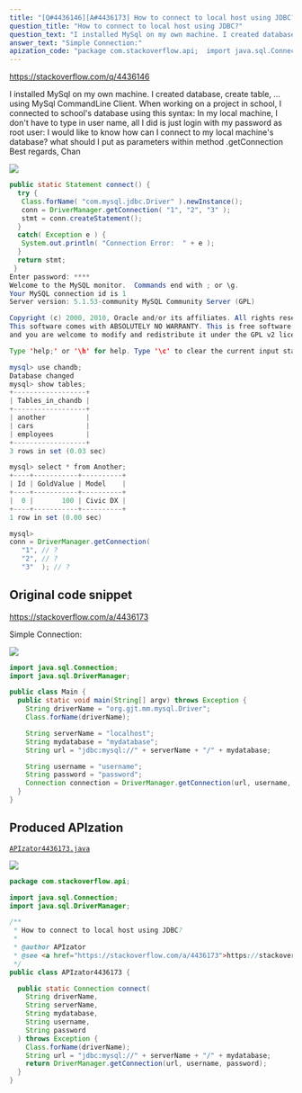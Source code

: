 ```yaml
---
title: "[Q#4436146][A#4436173] How to connect to local host using JDBC?"
question_title: "How to connect to local host using JDBC?"
question_text: "I installed MySql on my own machine. I created database, create table, ... using MySql CommandLine Client. When working on a project in school, I connected to school's database using this syntax: In my local machine, I don't have to type in user name, all I did is just login with my password as root user: I would like to know how can I connect to my local machine's database? what should I put as parameters within method .getConnection Best regards, Chan"
answer_text: "Simple Connection:"
apization_code: "package com.stackoverflow.api;  import java.sql.Connection; import java.sql.DriverManager;  /**  * How to connect to local host using JDBC?  *  * @author APIzator  * @see <a href=\"https://stackoverflow.com/a/4436173\">https://stackoverflow.com/a/4436173</a>  */ public class APIzator4436173 {    public static Connection connect(     String driverName,     String serverName,     String mydatabase,     String username,     String password   ) throws Exception {     Class.forName(driverName);     String url = \"jdbc:mysql://\" + serverName + \"/\" + mydatabase;     return DriverManager.getConnection(url, username, password);   } }"
---
```


https://stackoverflow.com/q/4436146

I installed MySql on my own machine. I created database, create table, ... using MySql CommandLine Client. When working on a project in school, I connected to school&#x27;s database using this syntax:
In my local machine, I don&#x27;t have to type in user name, all I did is just login with my password as root user:
I would like to know how can I connect to my local machine&#x27;s database? what should I put as parameters within method .getConnection
Best regards,
Chan


<div class="code-logo"><img src="/stackoverflow.png" /></div>

```java
public static Statement connect() {
  try {
   Class.forName( "com.mysql.jdbc.Driver" ).newInstance();
   conn = DriverManager.getConnection( "1", "2", "3" );
   stmt = conn.createStatement();
  }
  catch( Exception e ) {
   System.out.println( "Connection Error:  " + e );
  }
  return stmt;
 }
Enter password: ****
Welcome to the MySQL monitor.  Commands end with ; or \g.
Your MySQL connection id is 1
Server version: 5.1.53-community MySQL Community Server (GPL)

Copyright (c) 2000, 2010, Oracle and/or its affiliates. All rights reserved.
This software comes with ABSOLUTELY NO WARRANTY. This is free software,
and you are welcome to modify and redistribute it under the GPL v2 license

Type 'help;' or '\h' for help. Type '\c' to clear the current input statement.

mysql> use chandb;
Database changed
mysql> show tables;
+------------------+
| Tables_in_chandb |
+------------------+
| another          |
| cars             |
| employees        |
+------------------+
3 rows in set (0.03 sec)

mysql> select * from Another;
+----+-----------+----------+
| Id | GoldValue | Model    |
+----+-----------+----------+
|  0 |       100 | Civic DX |
+----+-----------+----------+
1 row in set (0.00 sec)

mysql>
conn = DriverManager.getConnection( 
   "1", // ?
   "2", // ?
   "3"  ); // ?
```


## Original code snippet

https://stackoverflow.com/a/4436173

Simple Connection:

<div class="code-logo"><img src="/stackoverflow.png" /></div>

```java
import java.sql.Connection;
import java.sql.DriverManager;

public class Main {
  public static void main(String[] argv) throws Exception {
    String driverName = "org.gjt.mm.mysql.Driver";
    Class.forName(driverName);

    String serverName = "localhost";
    String mydatabase = "mydatabase";
    String url = "jdbc:mysql://" + serverName + "/" + mydatabase; 

    String username = "username";
    String password = "password";
    Connection connection = DriverManager.getConnection(url, username, password);
  }
}
```

## Produced APIzation

[`APIzator4436173.java`](https://github.com/pasqualesalza/apization-temp/raw/main/data/search/APIzator4436173.java)

<div class="code-logo"><img src="/apizator.png" /></div>

```java
package com.stackoverflow.api;

import java.sql.Connection;
import java.sql.DriverManager;

/**
 * How to connect to local host using JDBC?
 *
 * @author APIzator
 * @see <a href="https://stackoverflow.com/a/4436173">https://stackoverflow.com/a/4436173</a>
 */
public class APIzator4436173 {

  public static Connection connect(
    String driverName,
    String serverName,
    String mydatabase,
    String username,
    String password
  ) throws Exception {
    Class.forName(driverName);
    String url = "jdbc:mysql://" + serverName + "/" + mydatabase;
    return DriverManager.getConnection(url, username, password);
  }
}

```